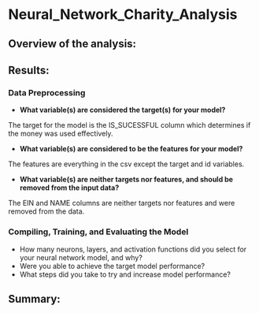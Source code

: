 # Neural_Network_Charity_Analysis

## Overview of the analysis:

## Results:

### Data Preprocessing
- **What variable(s) are considered the target(s) for your model?**

The target for the model is the IS_SUCESSFUL column which determines if the money was used effectively.

- **What variable(s) are considered to be the features for your model?**

The features are everything in the csv except the target and id variables.

- **What variable(s) are neither targets nor features, and should be removed from the input data?**

The EIN and NAME columns are neither targets nor features and were removed from the data.

### Compiling, Training, and Evaluating the Model
- How many neurons, layers, and activation functions did you select for your neural network model, and why?
- Were you able to achieve the target model performance?
- What steps did you take to try and increase model performance?

## Summary: 
